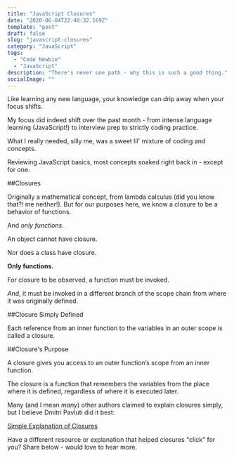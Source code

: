 ```yaml
---
title: "JavaScript Closures"
date: "2020-06-04T22:40:32.169Z"
template: "post"
draft: false
slug: "javascript-closures"
category: "JavaScript"
tags:
  - "Code Newbie"
  - "JavaScript"
description: "There's never one path - why this is such a good thing."
socialImage: ""
---
```


Like learning any new language, your knowledge can drip away when your focus shifts.

My focus did indeed shift over the past month - from intense language learning (JavaScript!) to interview prep to strictly coding practice.

What I really needed, silly me, was a sweet lil' mixture of coding and concepts. 

Reviewing JavaScript basics, most concepts soaked right back in - except for one.

##Closures

Originally a mathematical concept, from lambda calculus (did you know that?! me neither!). But for our purposes here, we know a closure to be a behavior of functions.

And *only functions*.

An object cannot have closure.

Nor does a class have closure.

**Only functions.**

For closure to be observed, a function must be invoked.

*And*, it must be invoked in a different branch of the scope chain from where it was originally defined.

##Closure Simply Defined

Each reference from an inner function to the variables in an outer scope is called a closure.

##Closure's Purpose

A closure gives you access to an outer function’s scope from an inner function. 

The closure is a function that remembers the variables from the place where it is defined, regardless of where it is executed later.

Many (and I mean *many*) other authors claimed to explain closures simply, but I believe Dmitri Pavluti did it best:

[Simple Explanation of Closures](https://dmitripavlutin.com/simple-explanation-of-javascript-closures/)

Have a different resource or explanation that helped closures "click" for you? Share below - would love to hear more.

